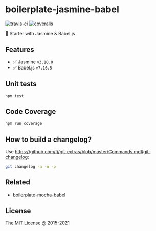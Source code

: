 # boilerplate-jasmine-babel

[![travis-ci](https://api.app.travis-ci.com/github/piecioshka/boilerplate-jasmine-babel.svg?branch=master)](https://app.travis-ci.com/github/piecioshka/boilerplate-jasmine-babel)
[![coveralls](https://coveralls.io/repos/github/piecioshka/boilerplate-jasmine-babel/badge.svg?branch=master)](https://coveralls.io/github/piecioshka/boilerplate-jasmine-babel?branch=master)

🍴 Starter with Jasmine & Babel.js

## Features

* :white_check_mark: Jasmine `v3.10.0`
* :white_check_mark: Babel.js `v7.16.5`

## Unit tests

```bash
npm test
```

## Code Coverage

```bash
npm run coverage
```

## How to build a changelog?

Use <https://github.com/tj/git-extras/blob/master/Commands.md#git-changelog>:

```bash
git changelog -a -n -p
```

## Related

* [boilerplate-mocha-babel](https://github.com/piecioshka/boilerplate-mocha-babel)

## License

[The MIT License](https://piecioshka.mit-license.org) @ 2015-2021
